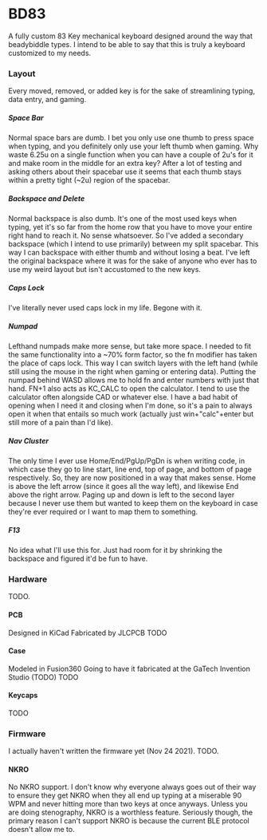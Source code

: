 # BD83
A fully custom 83 Key mechanical keyboard designed around the way that beadybiddle types. I intend to be able to say that this is truly a keyboard customized to my needs.

### Layout
Every moved, removed, or added key is for the sake of streamlining typing, data entry, and gaming.
##### Space Bar
Normal space bars are dumb. I bet you only use one thumb to press space when typing, and you definitely only use your left thumb when gaming. Why waste 6.25u on a single function when you can have a couple of 2u's for it and make room in the middle for an extra key? After a lot of testing and asking others about their spacebar use it seems that each thumb stays within a pretty tight (~2u) region of the spacebar.
##### Backspace and Delete
Normal backspace is also dumb. It's one of the most used keys when typing, yet it's so far from the home row that you have to move your entire right hand to reach it. No sense whatsoever. So I've added a secondary backspace (which I intend to use primarily) between my split spacebar. This way I can backspace with either thumb and without losing a beat.
I've left the original backspace where it was for the sake of anyone who ever has to use my weird layout but isn't accustomed to the new keys.
##### Caps Lock
I've literally never used caps lock in my life. Begone with it.
##### Numpad
Lefthand numpads make more sense, but take more space. I needed to fit the same functionality into a ~70% form factor, so the fn modifier has taken the place of caps lock. This way I can switch layers with the left hand (while still using the mouse in the right when gaming or entering data). Putting the numpad behind WASD allows me to hold fn and enter numbers with just that hand. FN+1 also acts as KC_CALC to open the calculator. I tend to use the calculator often alongside CAD or whatever else. I have a bad habit of opening when I need it and closing when I'm done, so it's a pain to always open it when that entails so much work (actually just win+"calc"+enter but still more of a pain than I'd like).
##### Nav Cluster
The only time I ever use Home/End/PgUp/PgDn is when writing code, in which case they go to line start, line end, top of page, and bottom of page respectively. So, they are now positioned in a way that makes sense. Home is above the left arrow (since it goes all the way left), and likewise End above the right arrow. Paging up and down is left to the second layer because I never use them but wanted to keep them on the keyboard in case they're ever required or I want to map them to something.
##### F13
No idea what I'll use this for. Just had room for it by shrinking the backspace and figured it'd be fun to have.

### Hardware
TODO.
#### PCB
Designed in KiCad
Fabricated by JLCPCB
TODO
#### Case
Modeled in Fusion360
Going to have it fabricated at the GaTech Invention Studio (TODO)
TODO
#### Keycaps
TODO

### Firmware
I actually haven't written the firmware yet (Nov 24 2021). TODO.
#### NKRO
No NKRO support. I don't know why everyone always goes out of their way to ensure they get NKRO when they all end up typing at a miserable 90 WPM and never hitting more than two keys at once anyways. Unless you are doing stenography, NKRO is a worthless feature.
Seriously though, the primary reason I can't support NKRO is because the current BLE protocol doesn't allow me to.
